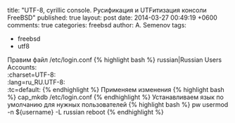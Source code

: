 title: "UTF-8, cyrillic console. Русификация и UTFитизация консоли FreeBSD"
published: true
layout: post
date: 2014-03-27 00:49:19 +0600
comments: true
categories: freebsd
author: A. Semenov
tags: 
- freebsd
- utf8

<!--more-->

Правим файл /etc/login.conf
{% highlight bash %}
russian|Russian Users Accounts:\
:charset=UTF-8:\
:lang=ru_RU.UTF-8:\
:tc=default:
{% endhighlight %}
Применяем изменения
{% highlight bash %}
cap_mkdb /etc/login.conf
{% endhighlight %}
Устанавливаем язык по умолчанию для нужных пользователей
{% highlight bash %}
pw usermod -n ${username} -L russian
reboot
{% endhighlight %}

